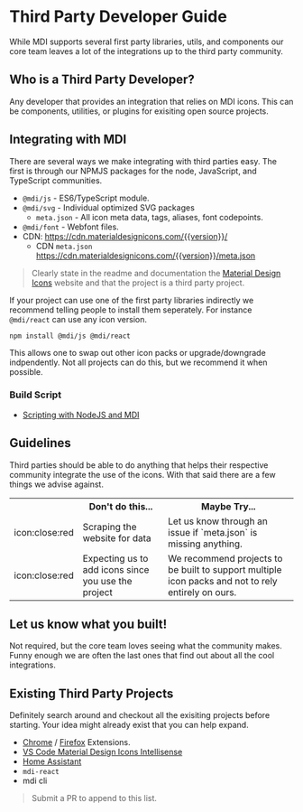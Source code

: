 # Third Party Developer Guide

While MDI supports several first party libraries, utils, and components our core team leaves a lot of the integrations up to the third party community.

## Who is a Third Party Developer?

Any developer that provides an integration that relies on MDI icons. This can be components, utilities, or plugins for exisiting open source projects.

## Integrating with MDI

There are several ways we make integrating with third parties easy. The first is through our NPMJS packages for the node, JavaScript, and TypeScript communities.

- `@mdi/js` - ES6/TypeScript module.
- `@mdi/svg` - Individual optimized SVG packages
  - `meta.json` - All icon meta data, tags, aliases, font codepoints.
- `@mdi/font` - Webfont files.
- CDN: https://cdn.materialdesignicons.com/{{version}}/
  - CDN `meta.json` https://cdn.materialdesignicons.com/{{version}}/meta.json


> Clearly state in the readme and documentation the [Material Design Icons](https://materialdesignicons.com) website and that the project is a third party project.

If your project can use one of the first party libraries indirectly we recommend telling people to install them seperately. For instance `@mdi/react` can use any icon version.

```
npm install @mdi/js @mdi/react
```

This allows one to swap out other icon packs or upgrade/downgrade indpendently. Not all projects can do this, but we recommend it when possible.

### Build Script

- [Scripting with NodeJS and MDI](http://templarian.com/2018/04/13/scripting-with-nodejs-and-material-design-icons/)

## Guidelines

Third parties should be able to do anything that helps their respective community integrate the use of the icons. With that said there are a few things we advise against.

<table>
<tr>
<th></th>
<th>Don't do this...</th>
<th>Maybe Try...</th>
</th>
<tr>
<td>icon:close:red</td>
<td>Scraping the website for data</td>
<td>Let us know through an issue if `meta.json` is missing anything.</td>
</tr>
<tr>
<td>icon:close:red</td>
<td>Expecting us to add icons since you use the project</td>
<td>We recommend projects to be built to support multiple icon packs and not to rely entirely on ours.</td>
</tr>
</table>

## Let us know what you built!

Not required, but the core team loves seeing what the community makes. Funny enough we are often the last ones that find out about all the cool integrations.

## Existing Third Party Projects

Definitely search around and checkout all the exisiting projects before starting. Your idea might already exist that you can help expand.

- [Chrome](https://chrome.google.com/webstore/detail/materialdesignicons-picke/edjaedpifkihpjkcgknfokmibkoafhme) / [Firefox](https://addons.mozilla.org/en-US/firefox/addon/materialdesignicons-picker/) Extensions.
- [VS Code Material Design Icons Intellisense](https://marketplace.visualstudio.com/items?itemName=lukas-tr.materialdesignicons-intellisense)
- [Home Assistant](https://www.home-assistant.io/docs/configuration/customizing-devices/#icon)
- `mdi-react`
- mdi cli

> Submit a PR to append to this list.